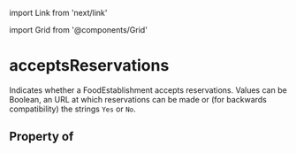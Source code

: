 import Link from 'next/link'
  
import Grid from '@components/Grid'

# acceptsReservations

Indicates whether a FoodEstablishment accepts reservations. Values can be Boolean, an URL at which reservations can be made or (for backwards compatibility) the strings <code>Yes</code> or <code>No</code>.

## Property of



